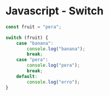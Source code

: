# Javascript - Switch

~~~javascript
const fruit = "pera";

switch (fruit) {
    case "banana":
        console.log("banana");
        break;
    case "pera":
        console.log("pera");
        break;
    default:
        console.log("erro");
}
~~~
